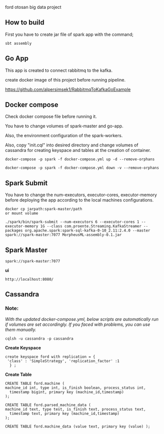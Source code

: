 ford otosan big data project

## **How to build**

First you have to create jar file of spark app with the command;
````
sbt assembly 
````


## **Go App**
This app is created to connect rabbitmq to the kafka. 

create docker image of this project before running pipeline. 

https://github.com/alpersimsek1/RabbitmqToKafkaGoExample

## **Docker compose**

Check docker compose file before running it. 

You have to change volumes of spark-master and go-app. 

Also, the environment configuration of the spark-workers. 

Also, copy "init.cql" into desired directory and change volumes of cassandra for creating keyspace and tables at the creation of container.

```
docker-compose -p spark -f docker-compose.yml up -d --remove-orphans

docker-compose -p spark -f docker-compose.yml down -v --remove-orphans
```


## **Spark Submit**
You have to change the num-executors, executor-cores, executor-memory before deploying 
the app according to the local machines configurations. 

````
docker cp jarpath:spark-master/path
or mount volume
````
```
./spark/bin/spark-submit --num-executors 6 --executor-cores 1 --executor-memory 1G --class com.proente.Streaming.KafkaStreamer --packages org.apache.spark:spark-sql-kafka-0-10_2.11:2.4.0 --master spark://spark-master:7077 MorpheusML-assembly-0.1.jar
```

## **Spark Master**

```
spark://spark-master:7077 
```

**ui**

```
http://localhost:8080/
```

## **Cassandra**

### **Note:**
*With the updated docker-compose.yml, below scripts are automatically run if volumes are set accordingly. If you faced with problems, you can use them manually.*

````
cqlsh -u cassandra -p cassandra
````

**Create Keyspace**
````
create keyspace ford with replication = {       
 'class' : 'SimpleStrategy', 'replication_factor' :1
  } ;
````

**Create Table**
```
CREATE TABLE ford.machine (
machine_id int, type int, is_finish boolean, process_status int,
  timestamp bigint, primary key (machine_id,timestamp) 
);
```

```
CREATE TABLE ford.parsed_machine_data (
machine_id text, type test, is_finish text, process_status text,
  timestamp text, primary key (machine_id,timestamp) 
);
```

```
CREATE TABLE ford.machine_data (value text, primary key (value) );
```




